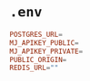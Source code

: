 # `.env`

```toml
POSTGRES_URL=
MJ_APIKEY_PUBLIC=
MJ_APIKEY_PRIVATE=
PUBLIC_ORIGIN=
REDIS_URL=""
```
